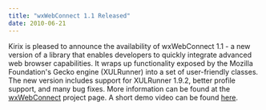 ```yaml
---
title: "wxWebConnect 1.1 Released"
date: 2010-06-21
---
```


Kirix is pleased to announce the availability of wxWebConnect 1.1 - a new
version of a library that enables developers to quickly integrate advanced web
browser capabilities. It wraps up functionality exposed by the Mozilla
Foundation's Gecko engine (XULRunner) into a set of user-friendly classes. The
new version includes support for XULRunner 1.9.2, better profile support, and
many bug fixes. More information can be found at the [wxWebConnect][1] project
page. A short demo video can be found [here][2].

[1]: http://www.kirix.com/labs/wxwebconnect.html
[2]: http://www.kirix.com/labs/wxwebconnect/screenshots.html